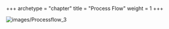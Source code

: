 +++
archetype = "chapter"
title = "Process Flow"
weight = 1
+++

![images/Processflow_3](/images/Processflow_3.png)